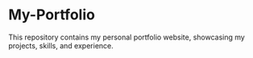 # My-Portfolio
This repository contains my personal portfolio website, showcasing my projects, skills, and experience.
